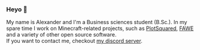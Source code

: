 ### Heyo :wave:

My name is Alexander and I'm a Business sciences student (B.Sc.). In my spare time I work on Minecraft-related projects, such as [PlotSquared](https://github.com/IntellectualSites/PlotSquared), [FAWE](https://github.com/IntellectualSites/FastAsyncWorldEdit) and a variety of other open source software.
<br>
If you want to contact me, checkout [my discord server](https://discord.gg/intellectualsites).
<br>
